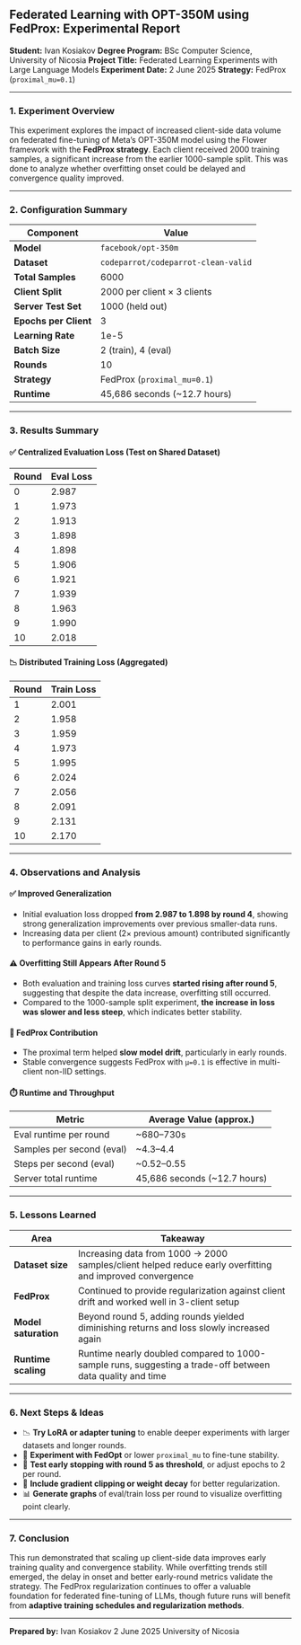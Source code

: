 ## **Federated Learning with OPT-350M using FedProx: Experimental Report**

**Student:** Ivan Kosiakov
**Degree Program:** BSc Computer Science, University of Nicosia
**Project Title:** Federated Learning Experiments with Large Language Models
**Experiment Date:** 2 June 2025
**Strategy:** FedProx (`proximal_mu=0.1`)

---

### **1. Experiment Overview**

This experiment explores the impact of increased client-side data volume on federated fine-tuning of Meta’s OPT-350M model using the Flower framework with the **FedProx strategy**. Each client received 2000 training samples, a significant increase from the earlier 1000-sample split. This was done to analyze whether overfitting onset could be delayed and convergence quality improved.

---

### **2. Configuration Summary**

| Component             | Value                               |
| --------------------- | ----------------------------------- |
| **Model**             | `facebook/opt-350m`                 |
| **Dataset**           | `codeparrot/codeparrot-clean-valid` |
| **Total Samples**     | 6000                                |
| **Client Split**      | 2000 per client × 3 clients         |
| **Server Test Set**   | 1000 (held out)                     |
| **Epochs per Client** | 3                                   |
| **Learning Rate**     | 1e-5                                |
| **Batch Size**        | 2 (train), 4 (eval)                 |
| **Rounds**            | 10                                  |
| **Strategy**          | FedProx (`proximal_mu=0.1`)         |
| **Runtime**           | 45,686 seconds (\~12.7 hours)       |

---

### **3. Results Summary**

#### ✅ **Centralized Evaluation Loss (Test on Shared Dataset)**

| Round | Eval Loss |
| ----- | --------- |
| 0     | 2.987     |
| 1     | 1.973     |
| 2     | 1.913     |
| 3     | 1.898     |
| 4     | 1.898     |
| 5     | 1.906     |
| 6     | 1.921     |
| 7     | 1.939     |
| 8     | 1.963     |
| 9     | 1.990     |
| 10    | 2.018     |

#### 📉 **Distributed Training Loss (Aggregated)**

| Round | Train Loss |
| ----- | ---------- |
| 1     | 2.001      |
| 2     | 1.958      |
| 3     | 1.959      |
| 4     | 1.973      |
| 5     | 1.995      |
| 6     | 2.024      |
| 7     | 2.056      |
| 8     | 2.091      |
| 9     | 2.131      |
| 10    | 2.170      |

---

### **4. Observations and Analysis**

#### ✅ **Improved Generalization**

* Initial evaluation loss dropped **from 2.987 to 1.898 by round 4**, showing strong generalization improvements over previous smaller-data runs.
* Increasing data per client (2× previous amount) contributed significantly to performance gains in early rounds.

#### ⚠️ **Overfitting Still Appears After Round 5**

* Both evaluation and training loss curves **started rising after round 5**, suggesting that despite the data increase, overfitting still occurred.
* Compared to the 1000-sample split experiment, **the increase in loss was slower and less steep**, which indicates better stability.

#### 🧠 **FedProx Contribution**

* The proximal term helped **slow model drift**, particularly in early rounds.
* Stable convergence suggests FedProx with `μ=0.1` is effective in multi-client non-IID settings.

#### ⏱️ **Runtime and Throughput**

| Metric                    | Average Value (approx.)       |
| ------------------------- | ----------------------------- |
| Eval runtime per round    | \~680–730s                    |
| Samples per second (eval) | \~4.3–4.4                     |
| Steps per second (eval)   | \~0.52–0.55                   |
| Server total runtime      | 45,686 seconds (\~12.7 hours) |

---

### **5. Lessons Learned**

| Area                 | Takeaway                                                                                                  |
| -------------------- | --------------------------------------------------------------------------------------------------------- |
| **Dataset size**     | Increasing data from 1000 → 2000 samples/client helped reduce early overfitting and improved convergence  |
| **FedProx**          | Continued to provide regularization against client drift and worked well in 3-client setup                |
| **Model saturation** | Beyond round 5, adding rounds yielded diminishing returns and loss slowly increased again                 |
| **Runtime scaling**  | Runtime nearly doubled compared to 1000-sample runs, suggesting a trade-off between data quality and time |

---

### **6. Next Steps & Ideas**

* 📉 **Try LoRA or adapter tuning** to enable deeper experiments with larger datasets and longer rounds.
* 🧪 **Experiment with FedOpt** or lower `proximal_mu` to fine-tune stability.
* 🛑 **Test early stopping with round 5 as threshold**, or adjust epochs to 2 per round.
* 🧠 **Include gradient clipping or weight decay** for better regularization.
* 📊 **Generate graphs** of eval/train loss per round to visualize overfitting point clearly.

---

### **7. Conclusion**

This run demonstrated that scaling up client-side data improves early training quality and convergence stability. While overfitting trends still emerged, the delay in onset and better early-round metrics validate the strategy. The FedProx regularization continues to offer a valuable foundation for federated fine-tuning of LLMs, though future runs will benefit from **adaptive training schedules and regularization methods**.

---

**Prepared by:**
Ivan Kosiakov
2 June 2025
University of Nicosia

